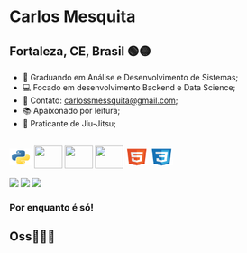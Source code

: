 # Carlos Mesquita
## Fortaleza, CE, Brasil 🟢🟡

- 🧠 Graduando em Análise e Desenvolvimento de Sistemas;
- 💻 Focado em desenvolvimento Backend e Data Science;
- 📧 Contato: carlossmessquita@gmail.com;
- 📚 Apaixonado por leitura;
- 🥋 Praticante de Jiu-Jitsu;


<div style="display: inline_block"><br>
    <img align="center"  height="30" width="40" src="https://raw.githubusercontent.com/devicons/devicon/master/icons/python/python-original.svg">
    <img align="center"  height="40" width="50" src="https://cdn.jsdelivr.net/gh/devicons/devicon/icons/django/django-original.svg" />
    <img align="center"  height="40" width="50" src="https://cdn.jsdelivr.net/gh/devicons/devicon/icons/jupyter/jupyter-original-wordmark.svg" />
    <img align="center"  height="40" width="50" src="https://cdn.jsdelivr.net/gh/devicons/devicon/icons/mysql/mysql-original-wordmark.svg" />
    <img align="center"  height="30" width="40" src="https://raw.githubusercontent.com/devicons/devicon/master/icons/html5/html5-original.svg">
    <img align="center"  height="30" width="40" src="https://raw.githubusercontent.com/devicons/devicon/master/icons/css3/css3-original.svg">
</div>
<br>
<div> 
  <a href="https://instagram.com/carlossmesquita" target="_blank"><img src="https://img.shields.io/badge/-Instagram-%23E4405F?style=for-the-badge&logo=instagram&logoColor=white" target="_blank"></a>
  <a href = "mailto:carlossmessquita@gmail.com"><img src="https://img.shields.io/badge/Gmail-D14836?style=for-the-badge&logo=gmail&logoColor=white" target="_blank"></a>
  <a href="https://www.linkedin.com/in/carlos-mesquita-15101b178/" target="_blank"><img src="https://img.shields.io/badge/-LinkedIn-%230077B5?style=for-the-badge&logo=linkedin&logoColor=white" target="_blank"></a> 
</div>

 ### Por enquanto é só! 
 ## Oss🐱‍👤🖖
